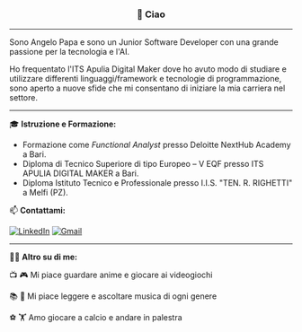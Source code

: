 <h3 align="center">👋 Ciao</h3>

---

Sono Angelo Papa e sono un Junior Software Developer con una grande passione per la tecnologia e l'AI. 

Ho frequentato l'ITS Apulia Digital Maker dove ho avuto modo di studiare e utilizzare differenti linguaggi/framework e tecnologie di programmazione, sono aperto a nuove sfide che mi consentano di iniziare la mia carriera nel settore.

---

🎓 **Istruzione e Formazione:**
- Formazione come *Functional Analyst* presso Deloitte NextHub Academy a Bari.
- Diploma di Tecnico Superiore di tipo Europeo – V EQF presso ITS APULIA DIGITAL MAKER a Bari.
- Diploma Istituto Tecnico e Professionale presso I.I.S. "TEN. R. RIGHETTI" a Melfi (PZ).



📫 **Contattami:**

[![LinkedIn](https://img.shields.io/badge/linkedin-%230077B5.svg?style=for-the-badge&logo=linkedin&logoColor=white)](http://linkedin.com/in/angelopapa)
[![Gmail](https://img.shields.io/badge/Gmail-D14836?style=for-the-badge&logo=gmail&logoColor=white)](mailto:angelopapa02it@gmail.com)

---

🙋🏻 **Altro su di me:**

📺 🎮 Mi piace guardare anime e giocare ai videogiochi

📚 🎵 Mi piace leggere e ascoltare musica di ogni genere 

⚽ 🏋️ Amo giocare a calcio e andare in palestra
<!--
**angelopapa/angelopapa** is a ✨ _special_ ✨ repository because its `README.md` (this file) appears on your GitHub profile.

Here are some ideas to get you started:

- 🔭 I’m currently working on ...
- 🌱 I’m currently learning ...
- 👯 I’m looking to collaborate on ...
- 🤔 I’m looking for help with ...
- 💬 Ask me about ...
- 📫 How to reach me: ...
- 😄 Pronouns: ...
- ⚡ Fun fact: ...
-->
